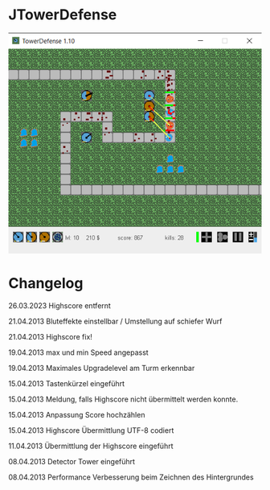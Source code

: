 # JTowerDefense

![JTowerDefense](https://github.com/ursteiner/JTowerDefense/blob/master/JTowerDefense.png)


# Changelog

26.03.2023 Highscore entfernt

21.04.2013 Bluteffekte einstellbar / Umstellung auf schiefer Wurf

21.04.2013 Highscore fix!

19.04.2013 max und min Speed angepasst

19.04.2013 Maximales Upgradelevel am Turm erkennbar

15.04.2013 Tastenkürzel eingeführt

15.04.2013 Meldung, falls Highscore nicht übermittelt werden konnte.

15.04.2013 Anpassung Score hochzählen

15.04.2013 Highscore Übermittlung UTF-8 codiert

11.04.2013 Übermittlung der Highscore eingeführt

08.04.2013 Detector Tower eingeführt

08.04.2013 Performance Verbesserung beim Zeichnen des Hintergrundes
